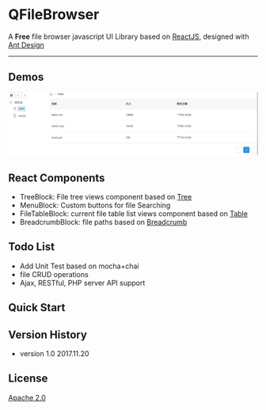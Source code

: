 # QFileBrowser



A **Free** file browser javascript UI Library based on [ReactJS](https://reactjs.org/), designed with [Ant Design](https://ant.design)


---

## Demos
![screenshot](https://github.com/bazingaedward/QFileBrowser/blob/master/test/screenshot.png)

## React Components

* TreeBlock: File tree views component based on [Tree](https://ant.design/components/tree-cn/)
* MenuBlock: Custom buttons for file Searching
* FileTableBlock: current file table list views component based on [Table](https://ant.design/components/table-cn/)
* BreadcrumbBlock: file paths based on [Breadcrumb](https://ant.design/components/breadcrumb-cn/)

## Todo List
* Add Unit Test based on mocha+chai
* file CRUD operations
* Ajax, RESTful, PHP server API support

## Quick Start


## Version History
* version 1.0 2017.11.20



## License  

[Apache 2.0](https://tldrlegal.com/license/apache-license-2.0-(apache-2.0))



<!-- [![NPM version](https://img.shields.io/npm/v/dva.svg?style=flat)](https://npmjs.org/package/dva)
[![Build Status](https://img.shields.io/travis/dvajs/dva.svg?style=flat)](https://travis-ci.org/dvajs/dva)
[![Coverage Status](https://img.shields.io/coveralls/dvajs/dva.svg?style=flat)](https://coveralls.io/r/dvajs/dva)
[![NPM downloads](http://img.shields.io/npm/dm/dva.svg?style=flat)](https://npmjs.org/package/dva)
[![Dependencies](https://david-dm.org/dvajs/dva/status.svg)](https://david-dm.org/dvajs/dva)
[![Join the chat at https://gitter.im/dvajs/Lobby](https://img.shields.io/gitter/room/dvajs/Lobby.svg?style=flat)](https://gitter.im/dvajs/Lobby?utm_source=share-link&utm_medium=link&utm_campaign=share-link)
